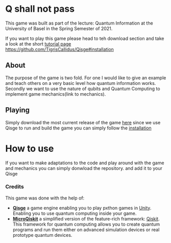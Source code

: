 # Q shall not pass

This game was built as part of the lecture: Quantum Information at the University of Basel in the Spring Semester of 2021.

If you want to play this game please head to teh download section and take a look at the short [tutorial page]()
https://github.com/TigrisCallidus/Qisge#installation

## About
The purpose of the game is two fold.
For one I would like to give an example and teach others on a very basic level how quantum information works.
Secondly we want to use the nature of qubits and Quantum Computing to implement game mechanics(link to mechanics).

## Playing

Simply download the most current release of the game [here]()
since we use Qisge to run and build the game you can simply follow the [installation](https://github.com/TigrisCallidus/Qisge#installation)


# How to use

If you want to make adaptations to the code and play around with the game and mechanics you can simply donwload the repository.
and add it to your Qisge

### Credits
This game was done with the help of:
*   **[Qisge](https://github.com/TigrisCallidus/Qisge)** a game engine enabling you to play pxthon games in [Unity](https://unity.com/).
Enabling you to use quantum computing inside your game.
* **[MicroQiskit](https://github.com/qiskit-community/MicroQiskit)** a simplified version of the feature-rich framework:  [Qiskit](https://qiskit.org/). This framework for quantum computing allows you to create quantum programs and run them either on advanced simulation devices or real prototype quantum devices.
